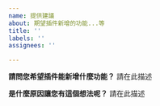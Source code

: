 ```yaml
---
name: 提供建議
about: 期望插件新增的功能...等
title: ''
labels: ''
assignees: ''

---
```


**請問您希望插件能新增什麼功能？**
請在此描述

**是什麼原因讓您有這個想法呢？**
請在此描述
